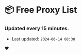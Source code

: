# :package: Free Proxy List
### Updated every 15 minutes.

- Last updated: `2024-06-14 08:30`

:heart:
